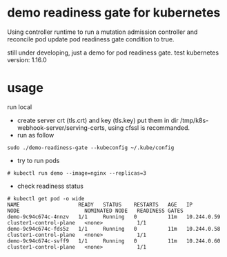 # demo readiness gate for kubernetes
Using controller runtime to run a mutation admission controller and reconcile pod
update pod readiness gate condition to true.

still under developing, just a demo for pod readiness gate.
test kubernetes version: 1.16.0

# usage
run local
- create server crt (tls.crt) and key (tls.key)
put them in dir /tmp/k8s-webhook-server/serving-certs, using cfssl is recommanded.
- run as follow
```
sudo ./demo-readiness-gate --kubeconfig ~/.kube/config
```
- try to run pods
```
# kubectl run demo --image=nginx --replicas=3
```
- check readiness status
```
# kubectl get pod -o wide
NAME                   READY   STATUS    RESTARTS   AGE   IP            NODE                     NOMINATED NODE   READINESS GATES
demo-9c94c674c-4nnzv   1/1     Running   0          11m   10.244.0.59   cluster1-control-plane   <none>           1/1
demo-9c94c674c-fds5z   1/1     Running   0          11m   10.244.0.58   cluster1-control-plane   <none>           1/1
demo-9c94c674c-svff9   1/1     Running   0          11m   10.244.0.60   cluster1-control-plane   <none>           1/1
```



